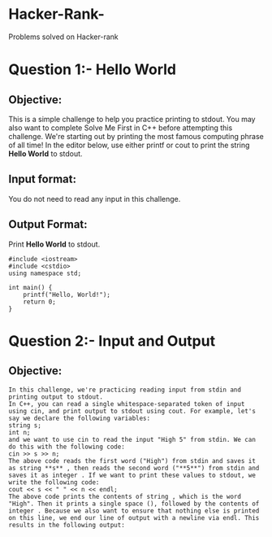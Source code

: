 # Hacker-Rank-
Problems solved on Hacker-rank 
# Question 1:- Hello World
## Objective: 
This is a simple challenge to help you practice printing to stdout. You may also want to complete Solve Me First in C++ before attempting this challenge.
We're starting out by printing the most famous computing phrase of all time! In the editor below, use either printf or cout to print the string **Hello World**  to stdout.
## Input format:
You do not need to read any input in this challenge.
## Output Format: 
Print **Hello World** to stdout.
```
#include <iostream>
#include <cstdio>
using namespace std;

int main() {
    printf("Hello, World!");
    return 0;
}
```
# Question 2:- Input and Output
## Objective: 
```
In this challenge, we're practicing reading input from stdin and printing output to stdout.
In C++, you can read a single whitespace-separated token of input using cin, and print output to stdout using cout. For example, let's say we declare the following variables: 
string s;
int n;
and we want to use cin to read the input "High 5" from stdin. We can do this with the following code:
cin >> s >> n;
The above code reads the first word ("High") from stdin and saves it as string **s** , then reads the second word ("**5**") from stdin and saves it as integer . If we want to print these values to stdout, we write the following code:
cout << s << " " << n << endl;
The above code prints the contents of string , which is the word "High". Then it prints a single space (), followed by the contents of integer . Because we also want to ensure that nothing else is printed on this line, we end our line of output with a newline via endl. This results in the following output:
```
